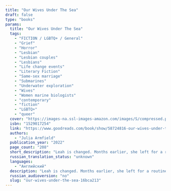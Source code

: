 ```yaml
---
title: "Our Wives Under The Sea"
draft: false
type: "books"
params:
  title: "Our Wives Under The Sea"
  tags:
    - "FICTION / LGBTQ+ / General"
    - "Grief"
    - "Horror"
    - "Lesbian"
    - "Lesbian couples"
    - "Lesbians"
    - "Life change events"
    - "Literary Fiction"
    - "Same-sex marriage"
    - "Submarines"
    - "Underwater exploration"
    - "Wives"
    - "Women marine biologists"
    - "contemporary"
    - "fiction"
    - "LGBTQ+"
    - "queer"
  cover: "https://images-na.ssl-images-amazon.com/images/S/compressed.photo.goodreads.com/books/1636047905i/58724816.jpg"
  isbn: "1529017254"
  link: "https://www.goodreads.com/book/show/58724816-our-wives-under-the-sea"
  authors:
    - "Julia Armfield"
  publication_year: "2022"
  page_count: "208"
  short_description: "Leah is changed. Months earlier, she left for a routine expedition, only this time her submarine sank to the sea floor."
  russian_translation_status: "unknown"
  languages:
    - "Английский"
  description: "Leah is changed. Months earlier, she left for a routine expedition, only this time her submarine sank to the sea floor. When she finally surfaces and returns home, her wife Miri knows that something is wrong. Barely eating and lost in her thoughts, Leah rotates between rooms in their apartment, running the taps morning and night.As Miri searches for answers, desperate to understand what happened below the water, she must face the possibility that the woman she loves is slipping from her grasp."
  russian_audioversion: "no"
  slug: "our-wives-under-the-sea-16bca213"
---
```

